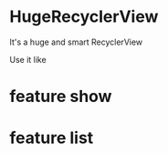 # HugeRecyclerView

It's a huge and smart RecyclerView

Use it like

# feature show 


# feature list

